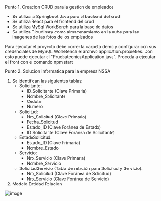 Punto 1. Creacion CRUD para la gestion de empleados
* Se utiliza la Springboot Java para el backend del crud
* Se utiliza React para el frontend del crud
* Se utiliza MySql WorkBench para la base de datos
* Se utiliza Cloudinary como almacenamiento en la nube para las imagenes de las fotos de los empleados

Para ejecutar el proyecto debe correr la carpeta demo y configurar con sus credenciales de MySQL WorkBench el archivo application.propieties. Con esto puede ejecutar el "PruebatecnicaApplication.java".
Proceda a ejecutar el front con el comando npm start 

Punto 2. Solucion informatica para la empresa NSSA
1. Se identifican las siguientes tablas:
   * Solicitante:
     - ID_Solicitante (Clave Primaria)
     - Nombre_Solicitante
     - Cedula
     - Numero
   * Solicitud:
     - Nro_Solicitud (Clave Primaria)
     - Fecha_Solicitud
     - Estado_ID (Clave Foránea de Estado)
     - ID_Solicitante (Clave Foránea de Solicitante)
   * EstadoSolicitud:
     - Estado_ID (Clave Primaria)
     - Nombre_Estado
   * Servicio:
     - Nro_Servicio (Clave Primaria)
     - Nombre_Servicio
   * SolicitudServicio (Tabla de relación para Solicitud y Servicio):
     - Nro_Solicitud (Clave Foránea de Solicitud)
     - Nro_Servicio (Clave Foránea de Servicio)
2. Modelo Entidad Relacion
   
  ![image](https://github.com/DanlerLo/PruebaTecnica/assets/50645244/e25e4aa1-514a-4ea8-88f6-a75e3fc8e172)

